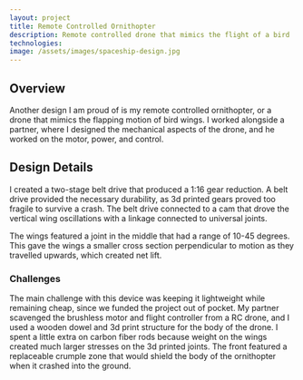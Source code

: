 ```yaml
---
layout: project
title: Remote Controlled Ornithopter
description: Remote controlled drone that mimics the flight of a bird
technologies: 
image: /assets/images/spaceship-design.jpg
---
```


## Overview

Another design I am proud of is my remote controlled ornithopter, or a drone that mimics the flapping motion of bird wings. I worked alongside a partner, where I designed the mechanical aspects of the drone, and he worked on the motor, power, and control.

## Design Details

I created a two-stage belt drive that produced a 1:16 gear reduction. A belt drive provided the necessary durability, as 3d printed gears proved too fragile to survive a crash. The belt drive connected to a cam that drove the vertical wing oscillations with a linkage connected to universal joints.

The wings featured a joint in the middle that had a range of 10-45 degrees. This gave the wings a smaller cross section perpendicular to motion as they travelled upwards, which created net lift.

### Challenges

The main challenge with this device was keeping it lightweight while remaining cheap, since we funded the project out of pocket. My partner scavenged the brushless motor and flight controller from a RC drone, and I used a wooden dowel and 3d print structure for the body of the drone. I spent a little extra on carbon fiber rods because weight on the wings created much larger stresses on the 3d printed joints. The front featured a replaceable crumple zone that would shield the body of the ornithopter when it crashed into the ground.
